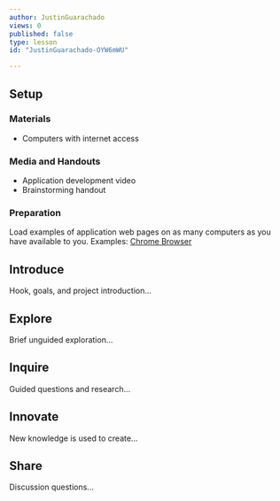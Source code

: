 ```yaml
---
author: JustinGuarachado
views: 0
published: false
type: lesson
id: "JustinGuarachado-OYW6mWU"

---
```


## Setup
### Materials
- Computers with internet access

### Media and Handouts
- Application development video
- Brainstorming handout

### Preparation
Load examples of application web pages on as many computers as you have available to you.
Examples:
[Chrome Browser](https://www.google.com/intl/en/chrome/browser/) 


## Introduce
Hook, goals, and project introduction...

## Explore
Brief unguided exploration...

## Inquire
Guided questions and research...

## Innovate
New knowledge is used to create...

## Share
Discussion questions...
